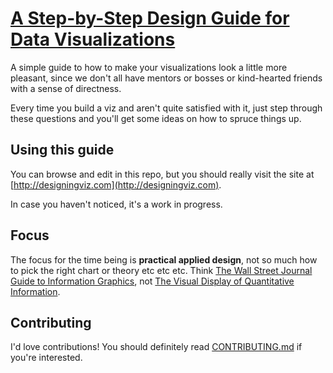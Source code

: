 # [A Step-by-Step Design Guide for Data Visualizations](http://designingviz.com/)

A simple guide to how to make your visualizations look a little more pleasant, since we don't all have mentors or bosses or kind-hearted friends with a sense of directness.

Every time you build a viz and aren't quite satisfied with it, just step through these questions and you'll get some ideas on how to spruce things up.

## Using this guide

You can browse and edit in this repo, but you should really visit the site at [http://designingviz.com](http://designingviz.com).

In case you haven't noticed, it's a work in progress.

## Focus

The focus for the time being is **practical applied design**, not so much how to pick the right chart or theory etc etc etc. Think [The Wall Street Journal Guide to Information Graphics](http://amzn.to/2ihAyF5), not [The Visual Display of Quantitative Information](http://amzn.to/2hS0zOj).

## Contributing

I'd love contributions! You should definitely read [CONTRIBUTING.md](CONTRIBUTING.md) if you're interested.